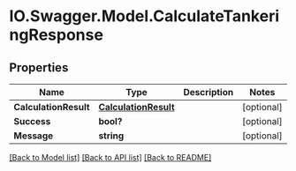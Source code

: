 # IO.Swagger.Model.CalculateTankeringResponse
## Properties

Name | Type | Description | Notes
------------ | ------------- | ------------- | -------------
**CalculationResult** | [**CalculationResult**](CalculationResult.md) |  | [optional] 
**Success** | **bool?** |  | [optional] 
**Message** | **string** |  | [optional] 

[[Back to Model list]](../README.md#documentation-for-models) [[Back to API list]](../README.md#documentation-for-api-endpoints) [[Back to README]](../README.md)

